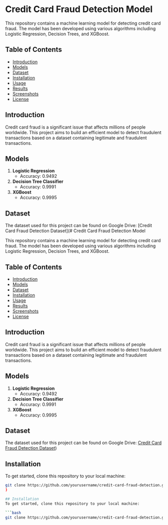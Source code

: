 # Credit Card Fraud Detection Model

This repository contains a machine learning model for detecting credit card fraud. The model has been developed using various algorithms including Logistic Regression, Decision Trees, and XGBoost.

## Table of Contents
- [Introduction](#introduction)
- [Models](#models)
- [Dataset](#dataset)
- [Installation](#installation)
- [Usage](#usage)
- [Results](#results)
- [Screenshots](#screenshots)
- [License](#license)

## Introduction
Credit card fraud is a significant issue that affects millions of people worldwide. This project aims to build an efficient model to detect fraudulent transactions based on a dataset containing legitimate and fraudulent transactions.

## Models
1. **Logistic Regression**  
   - Accuracy: 0.9492
2. **Decision Tree Classifier**  
   - Accuracy: 0.9991
3. **XGBoost**  
   - Accuracy: 0.9995

## Dataset
The dataset used for this project can be found on Google Drive: [Credit Card Fraud Detection Dataset](# Credit Card Fraud Detection Model

This repository contains a machine learning model for detecting credit card fraud. The model has been developed using various algorithms including Logistic Regression, Decision Trees, and XGBoost.

## Table of Contents
- [Introduction](#introduction)
- [Models](#models)
- [Dataset](#dataset)
- [Installation](#installation)
- [Usage](#usage)
- [Results](#results)
- [Screenshots](#screenshots)
- [License](#license)

## Introduction
Credit card fraud is a significant issue that affects millions of people worldwide. This project aims to build an efficient model to detect fraudulent transactions based on a dataset containing legitimate and fraudulent transactions.

## Models
1. **Logistic Regression**  
   - Accuracy: 0.9492
2. **Decision Tree Classifier**  
   - Accuracy: 0.9991
3. **XGBoost**  
   - Accuracy: 0.9995

## Dataset
The dataset used for this project can be found on Google Drive: [Credit Card Fraud Detection Dataset](https://drive.google.com/drive/folders/1ENewuWChfpncifGyUQ9-_AhR3PUYgtXg?usp=sharing))

## Installation
To get started, clone this repository to your local machine:

```bash
git clone https://github.com/yourusername/credit-card-fraud-detection.git
)

## Installation
To get started, clone this repository to your local machine:

```bash
git clone https://github.com/yourusername/credit-card-fraud-detection.git

